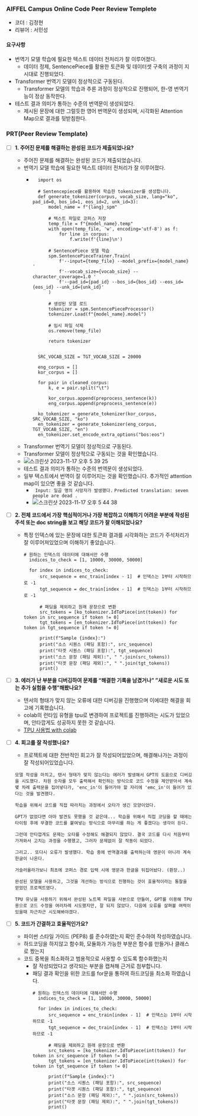 ### AIFFEL Campus Online Code Peer Review Templete
- 코더 : 김정현
- 리뷰어 : 서민성

#### 요구사항
- 번역기 모델 학습에 필요한 텍스트 데이터 전처리가 잘 이루어졌다.
    - 데이터 정제, SentencePiece를 활용한 토큰화 및 데이터셋 구축의 과정이 지시대로 진행되었다.
- Transformer 번역기 모델이 정상적으로 구동된다.
    - Transformer 모델의 학습과 추론 과정이 정상적으로 진행되어, 한-영 번역기능이 정상 동작한다.
- 테스트 결과 의미가 통하는 수준의 번역문이 생성되었다.
    - 제시된 문장에 대한 그럴듯한 영어 번역문이 생성되며, 시각화된 Attention Map으로 결과를 뒷받침한다.
     

### PRT(Peer Review Template)
- [ ]  **1. 주어진 문제를 해결하는 완성된 코드가 제출되었나요?**
    - 주어진 문제를 해결하는 완성된 코드가 제출되었습니다.
    - 번역기 모델 학습에 필요한 텍스트 데이터 전처리가 잘 이루어졌다.
        - ``` import sentencepiece as spm
            import os
            
            # Sentencepiece를 활용하여 학습한 tokenizer를 생성합니다.
            def generate_tokenizer(corpus, vocab_size, lang="ko", pad_id=0, bos_id=1, eos_id=2, unk_id=3):
                model_name = f"{lang}_spm"
            
                # 텍스트 파일로 코퍼스 저장
                temp_file = f"{model_name}.temp"
                with open(temp_file, 'w', encoding='utf-8') as f:
                    for line in corpus:
                        f.write(f'{line}\n')
            
                # SentencePiece 모델 학습
                spm.SentencePieceTrainer.Train(
                    f'--input={temp_file} --model_prefix={model_name} '
                    f'--vocab_size={vocab_size} --character_coverage=1.0 '
                    f'--pad_id={pad_id} --bos_id={bos_id} --eos_id={eos_id} --unk_id={unk_id}'
                )
            
                # 생성된 모델 로드
                tokenizer = spm.SentencePieceProcessor()
                tokenizer.Load(f"{model_name}.model")
            
                # 임시 파일 삭제
                os.remove(temp_file)
            
                return tokenizer
            
            
            SRC_VOCAB_SIZE = TGT_VOCAB_SIZE = 20000
            
            eng_corpus = []
            kor_corpus = []
            
            for pair in cleaned_corpus:
                k, e = pair.split("\t")
            
                kor_corpus.append(preprocess_sentence(k))
                eng_corpus.append(preprocess_sentence(e))
            
            ko_tokenizer = generate_tokenizer(kor_corpus, SRC_VOCAB_SIZE, "ko")
            en_tokenizer = generate_tokenizer(eng_corpus, TGT_VOCAB_SIZE, "en")
            en_tokenizer.set_encode_extra_options("bos:eos")
            ```
    - Transformer 번역기 모델이 정상적으로 구동된다.
    - Transformer 모델이 정상적으로 구동되는 것을 확인했습니다.
    - ![스크린샷 2023-11-17 오후 5 39 25](https://github.com/seoulcity/AIFFEL_going_deeper/assets/138687269/2b1abc4a-b1f4-4863-bd7a-e67ef4b3bdfe)
    - 테스트 결과 의미가 통하는 수준의 번역문이 생성되었다.
    - 일부 텍스트에서 번역이 잘 이루어지는 것을 확인했습니다. 추가적인 attention map이 있으면 좋을 것 같습니다. 
        - ``` Input: 일곱 명의 사망자가 발생했다.```
          ```Predicted translation: seven people are dead . ```
        - ![스크린샷 2023-11-17 오후 5 44 38](https://github.com/seoulcity/AIFFEL_going_deeper/assets/138687269/6c2c8a40-5dfa-4d23-b3b3-85befe66d050)


- [ ]  **2. 전체 코드에서 가장 핵심적이거나 가장 복잡하고 이해하기 어려운 부분에 작성된
주석 또는 doc string을 보고 해당 코드가 잘 이해되었나요?**
    - 특정 인덱스에 있는 문장에 대한 토큰화 결과를 시각화하는 코드가 주석처리가 잘 이루어져있었으며 이해하기 좋았습니다.
      ```
      # 원하는 인덱스의 데이터에 대해서만 수행
        indices_to_check = [1, 10000, 30000, 50000]
        
        for index in indices_to_check:
            src_sequence = enc_train[index - 1]  # 인덱스는 1부터 시작하므로 -1
            tgt_sequence = dec_train[index - 1]  # 인덱스는 1부터 시작하므로 -1
        
            # 패딩을 제외하고 원래 문장으로 변환
            src_tokens = [ko_tokenizer.IdToPiece(int(token)) for token in src_sequence if token != 0]
            tgt_tokens = [en_tokenizer.IdToPiece(int(token)) for token in tgt_sequence if token != 0]
        
            print(f"Sample {index}:")
            print("소스 시퀀스 (패딩 포함):", src_sequence)
            print("타겟 시퀀스 (패딩 포함):", tgt_sequence)
            print("소스 문장 (패딩 제외):", " ".join(src_tokens))
            print("타겟 문장 (패딩 제외):", " ".join(tgt_tokens))
            print()
      ```

- [ ]  **3. 에러가 난 부분을 디버깅하여 문제를 “해결한 기록을 남겼거나”
”새로운 시도 또는 추가 실험을 수행”해봤나요?**
    - 텐서의 형태가 맞지 않는 오류에 대한 디버깅을 진행했으며 이에대한 해결을 회고에 기록했습니다.
    - colab의 런타임 유형을 tpu로 변경하여 프로젝트를 진행하려는 시도가 있었으며, 안타깝게도 성공하지 못한 것 같습니다.
    - [TPU 사용법 with colab](https://wikidocs.net/119990)
    

- [ ]  **4. 회고를 잘 작성했나요?**
    - 프로젝트에 대한 전반적인 회고가 잘 작성되어있었으며, 해결해나가는 과정이 잘 작성되어있었습니다.
    ```
    모델 작성을 마치고, 텐서 형태가 맞지 않는다는 에러가 발생해서 GPT의 도움으로 디버깅을 시도했다. 차원 숫자를 모두 출력해서 확인하는 방식으로 코드 수정을 제안받아서 계속 몇 차례 출력문을 집어넣다가, 'enc_in'이 들어가야 할 자리에 'emc_in'이 들어가 있다는 것을 발견했다.
    
    학습을 위해서 코드를 직접 따라치는 과정에서 오타가 생긴 모양이었다.
    
    GPT가 없었다면 아마 발견도 못했을 것 같은데... 학습을 위해서 직접 코딩을 할 때에는 타이핑 후에 무결한 코드를 붙여넣는 방식으로 마무리를 하는 게 좋겠다는 생각이 든다.
    
    그런데 안타깝게도 문제는 오타를 수정해도 해결되지 않았다. 결국 코드를 다시 처음부터 가져와서 고치는 과정을 수행했고, 그러자 문제없이 잘 작동이 되었다.
    
    그리고.. 또다시 오류가 발생했다. 학습 중에 번역결과를 출력하는데 영문이 아니라 계속 한글이 나온다.
    
    거슬러올라가보니 최초에 코퍼스 경로 입력 시에 영문과 한글을 뒤집어놨다. (환장..)
    
    완성된 모델을 사용하고, 그것을 개선하는 방식으로 진행하는 것이 효율적이라는 통찰을 얻었던 프로젝트였다. 
    
    TPU 유닛을 사용하기 위해서 완성된 노트북 파일을 사본으로 만들어, GPT를 이용해 TPU용으로 코드 수정을 여러차례 시도했지만, 잘 되지 않았다. 다음에 오류를 살펴볼 여력이 있을때 차근차근 시도해봐야겠다.
    ```

- [ ]  **5. 코드가 간결하고 효율적인가요?**
    - 파이썬 스타일 가이드 (PEP8) 를 준수하였는지 확인 준수하여 작성하였습니다.
    - 하드코딩을 하지않고 함수화, 모듈화가 가능한 부분은 함수를 만들거나 클래스로 짰는지
    - 코드 중복을 최소화하고 범용적으로 사용할 수 있도록 함수화했는지
        - 잘 작성되었다고 생각되는 부분을 캡쳐해 근거로 첨부합니다.
        - 패딩 결과 확인을 위한 코드를 for문을 통하여 하드코딩을 최소화 하였습니다.
          ```
          # 원하는 인덱스의 데이터에 대해서만 수행
            indices_to_check = [1, 10000, 30000, 50000]
            
            for index in indices_to_check:
                src_sequence = enc_train[index - 1]  # 인덱스는 1부터 시작하므로 -1
                tgt_sequence = dec_train[index - 1]  # 인덱스는 1부터 시작하므로 -1
            
                # 패딩을 제외하고 원래 문장으로 변환
                src_tokens = [ko_tokenizer.IdToPiece(int(token)) for token in src_sequence if token != 0]
                tgt_tokens = [en_tokenizer.IdToPiece(int(token)) for token in tgt_sequence if token != 0]
            
                print(f"Sample {index}:")
                print("소스 시퀀스 (패딩 포함):", src_sequence)
                print("타겟 시퀀스 (패딩 포함):", tgt_sequence)
                print("소스 문장 (패딩 제외):", " ".join(src_tokens))
                print("타겟 문장 (패딩 제외):", " ".join(tgt_tokens))
                print()
          ```
